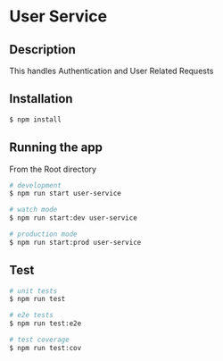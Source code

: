 # User Service

## Description

This handles Authentication and User Related Requests

## Installation

```bash
$ npm install
```

## Running the app

From the Root directory

```bash
# development
$ npm run start user-service

# watch mode
$ npm run start:dev user-service

# production mode
$ npm run start:prod user-service
```

## Test

```bash
# unit tests
$ npm run test

# e2e tests
$ npm run test:e2e

# test coverage
$ npm run test:cov
```

